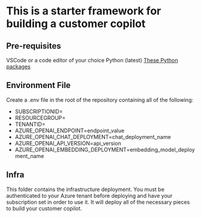 # This is a starter framework for building a customer copilot

## Pre-requisites
VSCode or a code editor of your choice
Python (latest)
[These Python packages](https://learn.microsoft.com/en-us/azure/ai-studio/quickstarts/get-started-code?tabs=linux#install-the-prompt-flow-sdk)

## Environment File

Create a .env file in the root of the repository containing all of the following:

- SUBSCRIPTIONID=<AzureSubscriptionId>
- RESOURCEGROUP=<ResourceGroupName>
- TENANTID=<TenantId>
- AZURE_OPENAI_ENDPOINT=endpoint_value
- AZURE_OPENAI_CHAT_DEPLOYMENT=chat_deployment_name
- AZURE_OPENAI_API_VERSION=api_version
- AZURE_OPENAI_EMBEDDING_DEPLOYMENT=embedding_model_deployment_name

## Infra

This folder contains the infrastructure deployment. You must be authenticated to your Azure tenant before deploying and have your subscription set in order to use it. It will deploy all of the necessary pieces to build your customer copilot. 